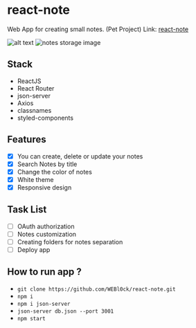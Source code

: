 # react-note
Web App for creating small notes. (Pet Project)
Link: [react-note](https://weblock-react-note.herokuapp.com/)

![alt text](https://i.imgur.com/OUpGT2l.png)
![notes storage image](https://i.imgur.com/2tBqL2l.png)

## Stack
* ReactJS
* React Router
* json-server
* Axios
* classnames
* styled-components
## Features
- [x] You can create, delete or update your notes
- [x] Search Notes by title
- [x] Change the color of notes
- [x] White theme
- [x] Responsive design 
## Task List
- [ ] OAuth authorization
- [ ] Notes customization
- [ ] Creating folders for notes separation
- [ ] Deploy app 

## How to run app ?
- ```git clone https://github.com/WEBl0ck/react-note.git```
- ```npm i```
- ```npm i json-server```
- ```json-server db.json --port 3001```
- ```npm start```
